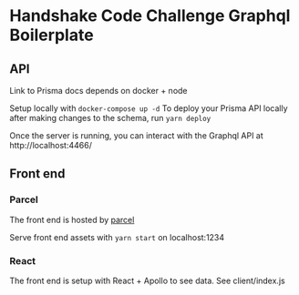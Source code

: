 # Handshake Code Challenge Graphql Boilerplate

## API

Link to Prisma docs
depends on docker + node

Setup locally with `docker-compose up -d`
To deploy your Prisma API locally after making changes to the schema, run `yarn deploy`

Once the server is running, you can interact with the Graphql API at http://localhost:4466/

## Front end

### Parcel

The front end is hosted by [parcel](https://parceljs.org)

Serve front end assets with `yarn start` on localhost:1234

### React

The front end is setup with React + Apollo to see data. See client/index.js
